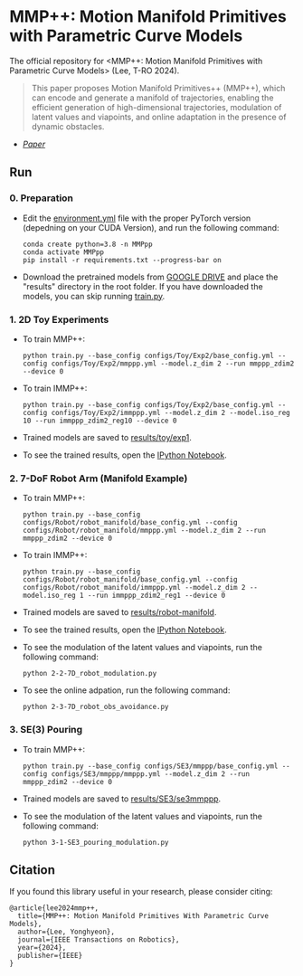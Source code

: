 # MMP++: Motion Manifold Primitives with Parametric Curve Models

The official repository for <MMP++: Motion Manifold Primitives with Parametric Curve Models> (Lee, T-RO 2024).

> This paper proposes Motion Manifold Primitives++ (MMP++), which can encode and generate a manifold of trajectories, enabling the efficient generation of high-dimensional trajectories, modulation of latent values and viapoints, and online adaptation in the presence of dynamic obstacles.

- *[Paper](https://ieeexplore.ieee.org/document/10637485)*

## Run

### __0. Preparation__

* Edit the [environment.yml](environment.yml) file with the proper PyTorch version (depedning on your CUDA Version), and run the following command:
  ```
  conda create python=3.8 -n MMPpp
  conda activate MMPpp
  pip install -r requirements.txt --progress-bar on
  ```

* Download the pretrained models from [GOOGLE DRIVE](https://drive.google.com/file/d/1qnsqojNl-OfDNPRSKWiNy_vlEHkgn7tQ/view?usp=sharing) and place the "results" directory in the root folder. If you have downloaded the models, you can skip running [train.py](train.py).

### __1. 2D Toy Experiments__

* To train MMP++:

  ```
  python train.py --base_config configs/Toy/Exp2/base_config.yml --config configs/Toy/Exp2/mmppp.yml --model.z_dim 2 --run mmppp_zdim2 --device 0
  ```
* To train IMMP++:

  ```
  python train.py --base_config configs/Toy/Exp2/base_config.yml --config configs/Toy/Exp2/immppp.yml --model.z_dim 2 --model.iso_reg 10 --run immppp_zdim2_reg10 --device 0
  ```
* Trained models are saved to [results/toy/exp1](results/toy/exp1/).
* To see the trained results, open the [IPython Notebook](1-2D_toy_results_analysis.ipynb).

### __2. 7-DoF Robot Arm (Manifold Example)__

* To train MMP++:

  ```
  python train.py --base_config configs/Robot/robot_manifold/base_config.yml --config configs/Robot/robot_manifold/mmppp.yml --model.z_dim 2 --run mmppp_zdim2 --device 0
  ```
* To train IMMP++:

  ```
  python train.py --base_config configs/Robot/robot_manifold/base_config.yml --config configs/Robot/robot_manifold/immppp.yml --model.z_dim 2 --model.iso_reg 1 --run immppp_zdim2_reg1 --device 0
  ```
* Trained models are saved to [results/robot-manifold](results/robot-manifold).
* To see the trained results, open the [IPython Notebook](2-1-7D_robot_results_analysis.ipynb).
* To see the modulation of the latent values and viapoints, run the following command:

  ```
  python 2-2-7D_robot_modulation.py
  ```
* To see the online adpation, run the following command:

  ```
  python 2-3-7D_robot_obs_avoidance.py
  ```

### __3. SE(3) Pouring__

* To train MMP++:

  ```
  python train.py --base_config configs/SE3/mmppp/base_config.yml --config configs/SE3/mmppp/mmppp.yml --model.z_dim 2 --run mmppp_zdim2 --device 0
  ```

* Trained models are saved to [results/SE3/se3mmppp](results/SE3/se3mmppp).

* To see the modulation of the latent values and viapoints, run the following command:

  ```
  python 3-1-SE3_pouring_modulation.py
  ```

## Citation
If you found this library useful in your research, please consider citing:
```
@article{lee2024mmp++,
  title={MMP++: Motion Manifold Primitives With Parametric Curve Models},
  author={Lee, Yonghyeon},
  journal={IEEE Transactions on Robotics},
  year={2024},
  publisher={IEEE}
}
```

